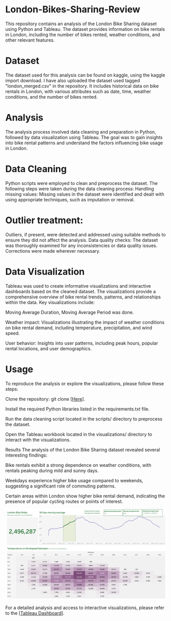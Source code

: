 # London-Bikes-Sharing-Review

This repository contains an analysis of the London Bike Sharing dataset using Python and Tableau. The dataset provides information on bike rentals in London, including the number of bikes rented, weather conditions, and other relevant features.

# Dataset
The dataset used for this analysis can be found on kaggle, using the kaggle import download. I have also uploaded the dataset used tagged "london_merged.csv" in the repository. It includes historical data on bike rentals in London, with various attributes such as date, time, weather conditions, and the number of bikes rented.

# Analysis
The analysis process involved data cleaning and preparation in Python, followed by data visualization using Tableau. The goal was to gain insights into bike rental patterns and understand the factors influencing bike usage in London.

# Data Cleaning
Python scripts were employed to clean and preprocess the dataset. The following steps were taken during the data cleaning process:
Handling missing values: Missing values in the dataset were identified and dealt with using appropriate techniques, such as imputation or removal.
# Outlier treatment: 
Outliers, if present, were detected and addressed using suitable methods to ensure they did not affect the analysis.
Data quality checks: The dataset was thoroughly examined for any inconsistencies or data quality issues. Corrections were made wherever necessary.
# Data Visualization
Tableau was used to create informative visualizations and interactive dashboards based on the cleaned dataset. The visualizations provide a comprehensive overview of bike rental trends, patterns, and relationships within the data. Key visualizations include:

Moving Average Duration, Moving Average Period was done.

Weather impact: Visualizations illustrating the impact of weather conditions on bike rental demand, including temperature, precipitation, and wind speed.

User behavior: Insights into user patterns, including peak hours, popular rental locations, and user demographics.


# Usage
To reproduce the analysis or explore the visualizations, please follow these steps:

Clone the repository: git clone [[Here](https://github.com/Oluvico007/London-Bikes-Sharing-Review/)].

Install the required Python libraries listed in the requirements.txt file.

Run the data cleaning script located in the scripts/ directory to preprocess the dataset.

Open the Tableau workbook located in the visualizations/ directory to interact with the visualizations.

Results
The analysis of the London Bike Sharing dataset revealed several interesting findings:

Bike rentals exhibit a strong dependence on weather conditions, with rentals peaking during mild and sunny days.

Weekdays experience higher bike usage compared to weekends, suggesting a significant role of commuting patterns.

Certain areas within London show higher bike rental demand, indicating the presence of popular cycling routes or points of interest.

![Alt Text](LondonBikes.png)

For a detailed analysis and access to interactive visualizations, please refer to the [[Tableau Dashboard](https://public.tableau.com/app/profile/victor.ogunyemi/viz/LondonBikesDashboard/Dashboard1)].
